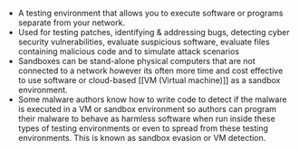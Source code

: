 - A testing environment that allows you to execute software or programs separate from your network.
- Used for testing patches, identifying & addressing bugs, detecting cyber security vulnerabilities, evaluate suspicious software, evaluate files containing malicious code and to simulate attack scenarios
- Sandboxes can be stand-alone physical computers that are not connected to a network however its often more time and cost effective to use software or cloud-based [[VM (Virtual machine)]] as a sandbox environment.
- Some malware authors know how to write code to detect if the malware is executed in a VM or sandbox environment so authors can program their malware to behave as harmless software when run inside these types of testing environments or even to spread from these testing environments. This is known as sandbox evasion or VM detection.